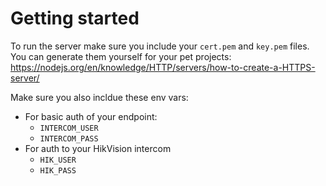 # Getting started

To run the server make sure you include your `cert.pem` and `key.pem` files.
You can generate them yourself for your pet projects: https://nodejs.org/en/knowledge/HTTP/servers/how-to-create-a-HTTPS-server/

Make sure you also incldue these env vars:
* For basic auth of your endpoint:
    * `INTERCOM_USER`
    * `INTERCOM_PASS`
* For auth to your HikVision intercom
    * `HIK_USER` 
    * `HIK_PASS` 

